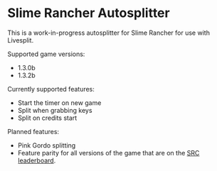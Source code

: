 # Slime Rancher Autosplitter
This is a work-in-progress autosplitter for Slime Rancher for use with Livesplit.

Supported game versions:
- 1.3.0b
- 1.3.2b

Currently supported features:
- Start the timer on new game
- Split when grabbing keys
- Split on credits start

Planned features:
- Pink Gordo splitting
- Feature parity for all versions of the game that are on the [SRC leaderboard](https://www.speedrun.com/slime_rancher).
